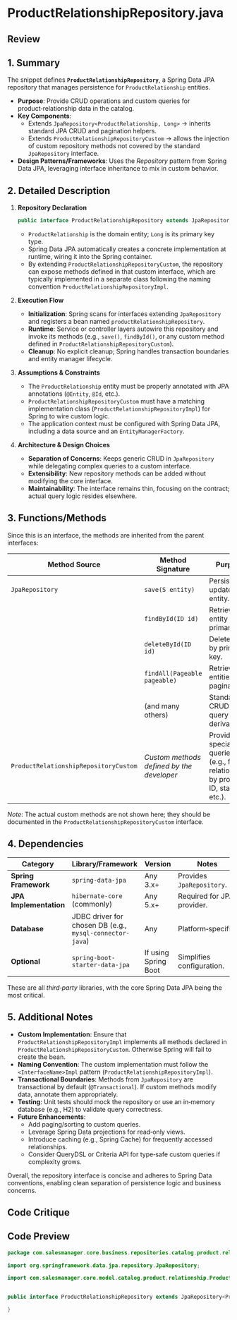 # ProductRelationshipRepository.java

## Review

## 1. Summary
The snippet defines **`ProductRelationshipRepository`**, a Spring Data JPA repository that manages persistence for `ProductRelationship` entities.  
- **Purpose**: Provide CRUD operations and custom queries for product‑relationship data in the catalog.  
- **Key Components**:
  - Extends `JpaRepository<ProductRelationship, Long>` → inherits standard JPA CRUD and pagination helpers.  
  - Extends `ProductRelationshipRepositoryCustom` → allows the injection of custom repository methods not covered by the standard `JpaRepository` interface.  
- **Design Patterns/Frameworks**: Uses the *Repository* pattern from Spring Data JPA, leveraging interface inheritance to mix in custom behavior.

## 2. Detailed Description
1. **Repository Declaration**  
   ```java
   public interface ProductRelationshipRepository extends JpaRepository<ProductRelationship, Long>, ProductRelationshipRepositoryCustom {}
   ```  
   - `ProductRelationship` is the domain entity; `Long` is its primary key type.  
   - Spring Data JPA automatically creates a concrete implementation at runtime, wiring it into the Spring container.  
   - By extending `ProductRelationshipRepositoryCustom`, the repository can expose methods defined in that custom interface, which are typically implemented in a separate class following the naming convention `ProductRelationshipRepositoryImpl`.

2. **Execution Flow**  
   - **Initialization**: Spring scans for interfaces extending `JpaRepository` and registers a bean named `productRelationshipRepository`.  
   - **Runtime**: Service or controller layers autowire this repository and invoke its methods (e.g., `save()`, `findById()`, or any custom method defined in `ProductRelationshipRepositoryCustom`).  
   - **Cleanup**: No explicit cleanup; Spring handles transaction boundaries and entity manager lifecycle.

3. **Assumptions & Constraints**  
   - The `ProductRelationship` entity must be properly annotated with JPA annotations (`@Entity`, `@Id`, etc.).  
   - `ProductRelationshipRepositoryCustom` must have a matching implementation class (`ProductRelationshipRepositoryImpl`) for Spring to wire custom logic.  
   - The application context must be configured with Spring Data JPA, including a data source and an `EntityManagerFactory`.

4. **Architecture & Design Choices**  
   - **Separation of Concerns**: Keeps generic CRUD in `JpaRepository` while delegating complex queries to a custom interface.  
   - **Extensibility**: New repository methods can be added without modifying the core interface.  
   - **Maintainability**: The interface remains thin, focusing on the contract; actual query logic resides elsewhere.

## 3. Functions/Methods
Since this is an interface, the methods are inherited from the parent interfaces:

| Method Source | Method Signature | Purpose |
|---------------|------------------|---------|
| `JpaRepository` | `save(S entity)` | Persist or update an entity. |
| | `findById(ID id)` | Retrieve an entity by primary key. |
| | `deleteById(ID id)` | Delete entity by primary key. |
| | `findAll(Pageable pageable)` | Retrieve all entities with pagination. |
| | (and many others) | Standard CRUD and query derivation. |
| `ProductRelationshipRepositoryCustom` | *Custom methods defined by the developer* | Provide specialized queries (e.g., find relationships by product ID, status, etc.). |

*Note*: The actual custom methods are not shown here; they should be documented in the `ProductRelationshipRepositoryCustom` interface.

## 4. Dependencies
| Category | Library/Framework | Version | Notes |
|----------|-------------------|---------|-------|
| **Spring Framework** | `spring-data-jpa` | Any 3.x+ | Provides `JpaRepository`. |
| **JPA Implementation** | `hibernate-core` (commonly) | Any 5.x+ | Required for JPA provider. |
| **Database** | JDBC driver for chosen DB (e.g., `mysql-connector-java`) | Any | Platform‑specific. |
| **Optional** | `spring-boot-starter-data-jpa` | If using Spring Boot | Simplifies configuration. |

These are all *third‑party* libraries, with the core Spring Data JPA being the most critical.

## 5. Additional Notes
- **Custom Implementation**: Ensure that `ProductRelationshipRepositoryImpl` implements all methods declared in `ProductRelationshipRepositoryCustom`. Otherwise Spring will fail to create the bean.  
- **Naming Convention**: The custom implementation must follow the `<InterfaceName>Impl` pattern (`ProductRelationshipRepositoryImpl`).  
- **Transactional Boundaries**: Methods from `JpaRepository` are transactional by default (`@Transactional`). If custom methods modify data, annotate them appropriately.  
- **Testing**: Unit tests should mock the repository or use an in‑memory database (e.g., H2) to validate query correctness.  
- **Future Enhancements**:  
  - Add paging/sorting to custom queries.  
  - Leverage Spring Data projections for read‑only views.  
  - Introduce caching (e.g., Spring Cache) for frequently accessed relationships.  
  - Consider QueryDSL or Criteria API for type‑safe custom queries if complexity grows.

Overall, the repository interface is concise and adheres to Spring Data conventions, enabling clean separation of persistence logic and business concerns.

## Code Critique



## Code Preview

```java
package com.salesmanager.core.business.repositories.catalog.product.relationship;

import org.springframework.data.jpa.repository.JpaRepository;

import com.salesmanager.core.model.catalog.product.relationship.ProductRelationship;


public interface ProductRelationshipRepository extends JpaRepository<ProductRelationship, Long>, ProductRelationshipRepositoryCustom {

}



```
